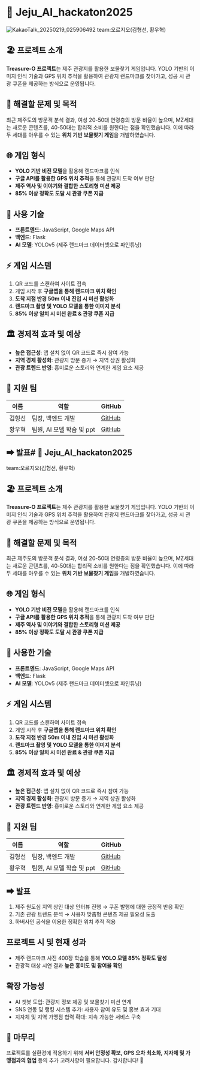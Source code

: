# 🌟 Jeju_AI_hackaton2025
![KakaoTalk_20250219_025906492](https://github.com/user-attachments/assets/e2b383c7-fb0d-493c-ac27-57f0dcd636ac)
team:오르지오(김형선, 황우혁)
## 🏖️ 프로젝트 소개  
**Treasure-O 프로젝트**는 제주 관광지를 활용한 보물찾기 게임입니다. YOLO 기반의 이미지 인식 기술과 GPS 위치 추적을 활용하여 관광지 랜드마크를 찾아가고, 성공 시 관광 쿠폰을 제공하는 방식으로 운영됩니다.

## 🔎 해결할 문제 및 목적
최근 제주도의 방문객 분석 결과, 여성 20-50대 연령층의 방문 비율이 높으며, MZ세대는 새로운 콘텐츠를, 40-50대는 합리적 소비를 원한다는 점을 확인했습니다. 이에 따라 두 세대를 아우를 수 있는 **위치 기반 보물찾기 게임**을 개발하였습니다.

## 🌐 게임 형식
- **YOLO 기반 비전 모델**을 활용해 랜드마크를 인식
- **구글 API를 활용한 GPS 위치 추적**을 통해 관광지 도착 여부 판단
- **제주 역사 및 이야기와 결합한 스토리형 미션 제공**
- **85% 이상 정확도 도달 시 관광 쿠폰 지급**

## 🚀 사용 기술
- **프론트엔드**: JavaScript, Google Maps API
- **백엔드**: Flask
- **AI 모델**: YOLOv5 (제주 랜드마크 데이터셋으로 파인튜닝)

## ⚡ 게임 시스템
1. QR 코드를 스캔하여 사이트 접속
2. 게임 시작 후 **구글맵을 통해 랜드마크 위치 확인**
3. **도착 지점 반경 50m 이내 진입 시 미션 활성화**
4. **랜드마크 촬영 및 YOLO 모델을 통한 이미지 분석**
5. **85% 이상 일치 시 미션 완료 & 관광 쿠폰 지급**

## 🏛️ 경제적 효과 및 예상
- **높은 접근성**: 앱 설치 없이 QR 코드로 즉시 참여 가능
- **지역 경제 활성화**: 관광지 방문 증가 → 지역 상권 활성화
- **관광 트렌드 반영**: 흥미로운 스토리와 연계한 게임 요소 제공

## 👥 지원 팀
| 이름 | 역할 | GitHub |
|------|------|------|
| 김형선 | 팀장, 백엔드 개발 | [GitHub](https://github.com/201910796) |
| 황우혁 | 팀원, AI 모델 학습 및 ppt | [GitHub](https://github.com/MyosoonHwang) |

## ➡ 발표# 🌟 Jeju_AI_hackaton2025

team:오르지오(김형선, 황우혁)
## 🏖️ 프로젝트 소개  
**Treasure-O 프로젝트**는 제주 관광지를 활용한 보물찾기 게임입니다. YOLO 기반의 이미지 인식 기술과 GPS 위치 추적을 활용하여 관광지 랜드마크를 찾아가고, 성공 시 관광 쿠폰을 제공하는 방식으로 운영됩니다.

## 🔎 해결할 문제 및 목적
최근 제주도의 방문객 분석 결과, 여성 20-50대 연령층의 방문 비율이 높으며, MZ세대는 새로운 콘텐츠를, 40-50대는 합리적 소비를 원한다는 점을 확인했습니다. 이에 따라 두 세대를 아우를 수 있는 **위치 기반 보물찾기 게임**을 개발하였습니다.

## 🌐 게임 형식
- **YOLO 기반 비전 모델**을 활용해 랜드마크를 인식
- **구글 API를 활용한 GPS 위치 추적**을 통해 관광지 도착 여부 판단
- **제주 역사 및 이야기와 결합한 스토리형 미션 제공**
- **85% 이상 정확도 도달 시 관광 쿠폰 지급**

## 🚀 사용한 기술
- **프론트엔드**: JavaScript, Google Maps API
- **백엔드**: Flask
- **AI 모델**: YOLOv5 (제주 랜드마크 데이터셋으로 파인튜닝)

## ⚡ 게임 시스템
1. QR 코드를 스캔하여 사이트 접속
2. 게임 시작 후 **구글맵을 통해 랜드마크 위치 확인**
3. **도착 지점 반경 50m 이내 진입 시 미션 활성화**
4. **랜드마크 촬영 및 YOLO 모델을 통한 이미지 분석**
5. **85% 이상 일치 시 미션 완료 & 관광 쿠폰 지급**

## 🏛️ 경제적 효과 및 예상
- **높은 접근성**: 앱 설치 없이 QR 코드로 즉시 참여 가능
- **지역 경제 활성화**: 관광지 방문 증가 → 지역 상권 활성화
- **관광 트렌드 반영**: 흥미로운 스토리와 연계한 게임 요소 제공

## 👥 지원 팀
| 이름 | 역할 | GitHub |
|------|------|------|
| 김형선 | 팀장, 백엔드 개발 | [GitHub](https://github.com/201910796) |
| 황우혁 | 팀원, AI 모델 학습 및 ppt | [GitHub](https://github.com/MyosoonHwang) |

## ➡ 발표
1. 제주 원도심 지역 상인 대상 인터뷰 진행 → 쿠폰 발행에 대한 긍정적 반응 확인
2. 기존 관광 트렌드 분석 → 사용자 맞춤형 콘텐츠 제공 필요성 도출
3. 하버사인 공식을 이용한 정확한 위치 추적 적용

## 프로젝트 시 및 현재 성과
- 제주 랜드마크 사진 400장 학습을 통해 **YOLO 모델 85% 정확도 달성**
- 관광객 대상 시연 결과 **높은 흥미도 및 참여율 확인**

## 확장 가능성
- AI 챗봇 도입: 관광지 정보 제공 및 보물찾기 미션 연계
- SNS 연동 및 랭킹 시스템 추가: 사용자 참여 유도 및 홍보 효과 기대
- 지자체 및 지역 가맹점 협력 확대: 지속 가능한 서비스 구축

## 💪 마무리
프로젝트를 실환경에 적용하기 위해 **서버 안정성 확보, GPS 오차 최소화, 지자체 및 가맹점과의 협업** 등의 추가 고려사항이 필요합니다. 감사합니다! 🚀

